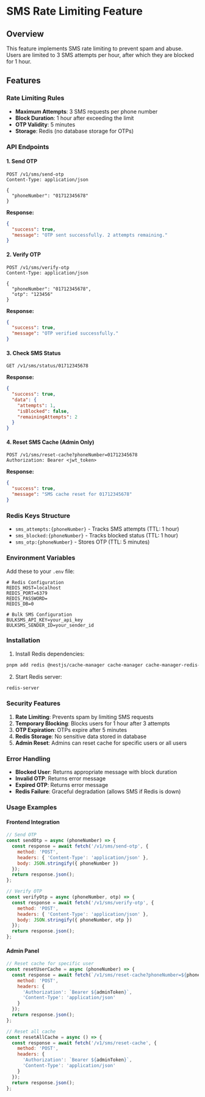 # SMS Rate Limiting Feature

## Overview
This feature implements SMS rate limiting to prevent spam and abuse. Users are limited to 3 SMS attempts per hour, after which they are blocked for 1 hour.

## Features

### Rate Limiting Rules
- **Maximum Attempts**: 3 SMS requests per phone number
- **Block Duration**: 1 hour after exceeding the limit
- **OTP Validity**: 5 minutes
- **Storage**: Redis (no database storage for OTPs)

### API Endpoints

#### 1. Send OTP
```http
POST /v1/sms/send-otp
Content-Type: application/json

{
  "phoneNumber": "01712345678"
}
```

**Response:**
```json
{
  "success": true,
  "message": "OTP sent successfully. 2 attempts remaining."
}
```

#### 2. Verify OTP
```http
POST /v1/sms/verify-otp
Content-Type: application/json

{
  "phoneNumber": "01712345678",
  "otp": "123456"
}
```

**Response:**
```json
{
  "success": true,
  "message": "OTP verified successfully."
}
```

#### 3. Check SMS Status
```http
GET /v1/sms/status/01712345678
```

**Response:**
```json
{
  "success": true,
  "data": {
    "attempts": 1,
    "isBlocked": false,
    "remainingAttempts": 2
  }
}
```

#### 4. Reset SMS Cache (Admin Only)
```http
POST /v1/sms/reset-cache?phoneNumber=01712345678
Authorization: Bearer <jwt_token>
```

**Response:**
```json
{
  "success": true,
  "message": "SMS cache reset for 01712345678"
}
```

### Redis Keys Structure

- `sms_attempts:{phoneNumber}` - Tracks SMS attempts (TTL: 1 hour)
- `sms_blocked:{phoneNumber}` - Tracks blocked status (TTL: 1 hour)
- `sms_otp:{phoneNumber}` - Stores OTP (TTL: 5 minutes)

### Environment Variables

Add these to your `.env` file:
```env
# Redis Configuration
REDIS_HOST=localhost
REDIS_PORT=6379
REDIS_PASSWORD=
REDIS_DB=0

# Bulk SMS Configuration
BULKSMS_API_KEY=your_api_key
BULKSMS_SENDER_ID=your_sender_id
```

### Installation

1. Install Redis dependencies:
```bash
pnpm add redis @nestjs/cache-manager cache-manager cache-manager-redis-store
```

2. Start Redis server:
```bash
redis-server
```

### Security Features

1. **Rate Limiting**: Prevents spam by limiting SMS requests
2. **Temporary Blocking**: Blocks users for 1 hour after 3 attempts
3. **OTP Expiration**: OTPs expire after 5 minutes
4. **Redis Storage**: No sensitive data stored in database
5. **Admin Reset**: Admins can reset cache for specific users or all users

### Error Handling

- **Blocked User**: Returns appropriate message with block duration
- **Invalid OTP**: Returns error message
- **Expired OTP**: Returns error message
- **Redis Failure**: Graceful degradation (allows SMS if Redis is down)

### Usage Examples

#### Frontend Integration

```javascript
// Send OTP
const sendOtp = async (phoneNumber) => {
  const response = await fetch('/v1/sms/send-otp', {
    method: 'POST',
    headers: { 'Content-Type': 'application/json' },
    body: JSON.stringify({ phoneNumber })
  });
  return response.json();
};

// Verify OTP
const verifyOtp = async (phoneNumber, otp) => {
  const response = await fetch('/v1/sms/verify-otp', {
    method: 'POST',
    headers: { 'Content-Type': 'application/json' },
    body: JSON.stringify({ phoneNumber, otp })
  });
  return response.json();
};
```

#### Admin Panel

```javascript
// Reset cache for specific user
const resetUserCache = async (phoneNumber) => {
  const response = await fetch(`/v1/sms/reset-cache?phoneNumber=${phoneNumber}`, {
    method: 'POST',
    headers: { 
      'Authorization': `Bearer ${adminToken}`,
      'Content-Type': 'application/json' 
    }
  });
  return response.json();
};

// Reset all cache
const resetAllCache = async () => {
  const response = await fetch('/v1/sms/reset-cache', {
    method: 'POST',
    headers: { 
      'Authorization': `Bearer ${adminToken}`,
      'Content-Type': 'application/json' 
    }
  });
  return response.json();
};
``` 